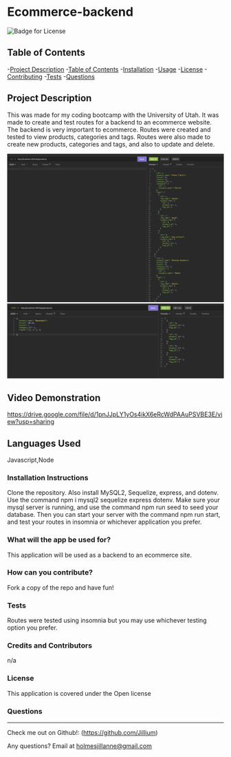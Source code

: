 # Ecommerce-backend

  ![Badge for License](https://img.shields.io/badge/license-Open-informational)
  
  ## Table of Contents
  -[Project Description](#projectDescription)
  -[Table of Contents](#tableofContents)
  -[Installation](#installation)
  -[Usage](#usage)
  -[License](#license)
  -[Contributing](#contributing)
  -[Tests](#tests)
  -[Questions](#questions)


  ## Project Description 
  This was made for my coding bootcamp with the University of Utah. It was made to create and test routes for a backend to an ecommerce website. The backend is very important to ecommerce. Routes were created and tested to view products, categories and tags. Routes were also made to create new products, categories and tags, and also to update and delete. 

  <img src = "./assets/images/screenshot1.png">
  <img src = "./assets/images/screenshot2.png">

  ## Video Demonstration
  https://drive.google.com/file/d/1pnJJpLY1yOs4ikX6eRcWdPAAuPSVBE3E/view?usp=sharing

  
  
  
  ## Languages Used 
  Javascript,Node

  ### Installation Instructions
  Clone the repository. Also install MySQL2, Sequelize, express, and dotenv. Use the command npm i mysql2 sequelize express dotenv. Make sure your mysql server is running, and use the command npm run seed to seed your database. Then you can start your server with the command npm run start, and test your routes in insomnia or whichever application you prefer. 

  ### What will the app be used for? 
  This application will be used as a backend to an ecommerce site. 

  ### How can you contribute?
  Fork a copy of the repo and have fun!

  ### Tests 
  Routes were tested using insomnia but you may use whichever testing option you prefer. 

  ### Credits and Contributors 
  n/a

  ### License
  This application is covered under the Open license
  

  ### Questions
  -------------------------------------------------------------------------------------------------------
  
  Check me out on Github!: (https://github.com/Jillium) 
  
  Any questions? Email at holmesjillanne@gmail.com